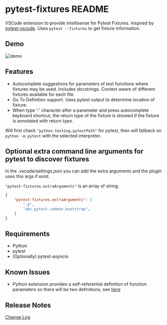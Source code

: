 # pytest-fixtures README

VSCode extension to provide intellisense for Pytest Fixtures. Inspired by [pytest-vscode](https://github.com/cameronmaske/pytest-vscode). Uses `pytest --fixtures` to get fixture information.

## Demo

![demo](demo.gif)

## Features

* Autocomplete suggestions for parameters of test functions where fixtures may be used. Includes docstrings. Context aware of different fixtures available for each file.
* Go To Definition support. Uses pytest output to determine location of fixture.
* When type ':' character after a parameter and press autocomplete keyboard shortcut, the return type of the fixture is showed if the fixture is annotated with return type.

Will first check `"python.testing.pytestPath"` for pytest, then will fallback on `python -m pytest` with the selected interpreter.

## Optional extra command line arguments for pytest to discover fixtures

In the .vscode/settings.json you can add the extra arguments and the plugin uses this args if exist.


`"pytest-fixtures.extraArguments"` is an array of string.

```json
{
    "pytest-fixtures.extraArguments": [
        "-p",
        "abc.pytest.common.bootstrap",
    ]
}
```

## Requirements

* Python
* pytest
* (Optionally) pytest-asyncio


## Known Issues

* Python extension provides a self-referential definition of function parameters so there will be two definitions, see [here](https://github.com/microsoft/vscode-python/issues/18536)

## Release Notes

[Change Log](CHANGELOG.md)

